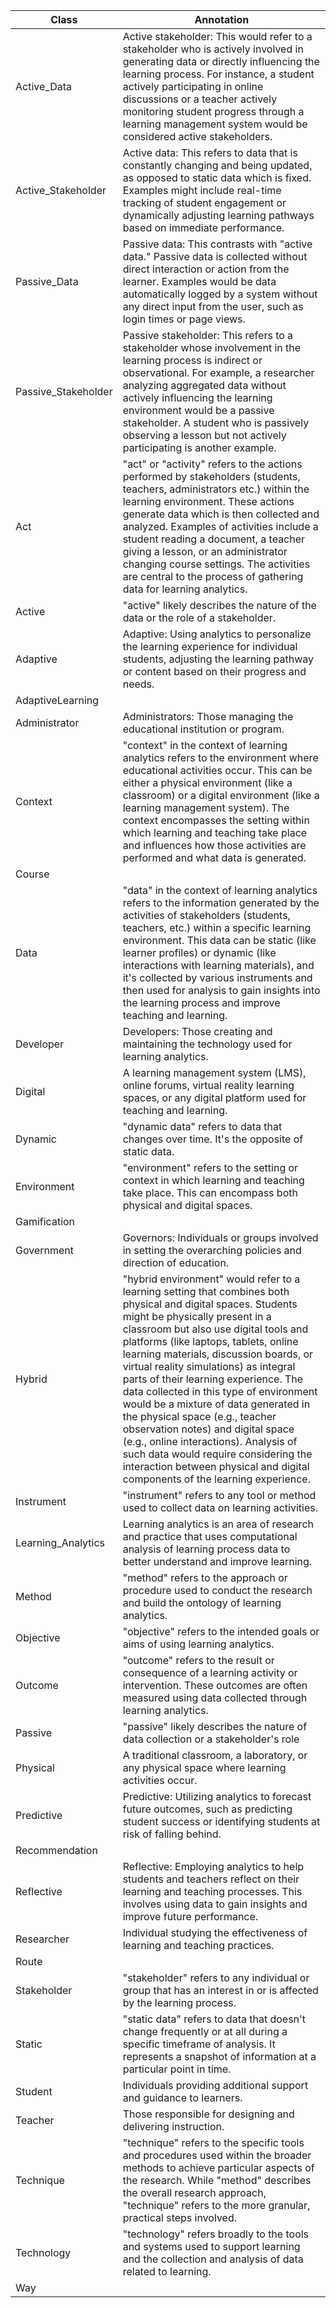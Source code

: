 | Class | Annotation |
|---|---|
| Active_Data | Active stakeholder: This would refer to a stakeholder who is actively involved in generating data or directly influencing the learning process. For instance, a student actively participating in online discussions or a teacher actively monitoring student progress through a learning management system would be considered active stakeholders. |
| Active_Stakeholder | Active data: This refers to data that is constantly changing and being updated, as opposed to static data which is fixed. Examples might include real-time tracking of student engagement or dynamically adjusting learning pathways based on immediate performance. |
| Passive_Data | Passive data: This contrasts with "active data." Passive data is collected without direct interaction or action from the learner. Examples would be data automatically logged by a system without any direct input from the user, such as login times or page views. |
| Passive_Stakeholder | Passive stakeholder: This refers to a stakeholder whose involvement in the learning process is indirect or observational. For example, a researcher analyzing aggregated data without actively influencing the learning environment would be a passive stakeholder. A student who is passively observing a lesson but not actively participating is another example. |
| Act | "act" or "activity" refers to the actions performed by stakeholders (students, teachers, administrators etc.) within the learning environment. These actions generate data which is then collected and analyzed. Examples of activities include a student reading a document, a teacher giving a lesson, or an administrator changing course settings. The activities are central to the process of gathering data for learning analytics. |
| Active | "active" likely describes the nature of the data or the role of a stakeholder. |
| Adaptive | Adaptive: Using analytics to personalize the learning experience for individual students, adjusting the learning pathway or content based on their progress and needs. |
| AdaptiveLearning |  |
| Administrator | Administrators: Those managing the educational institution or program. |
| Context | "context" in the context of learning analytics refers to the environment where educational activities occur. This can be either a physical environment (like a classroom) or a digital environment (like a learning management system). The context encompasses the setting within which learning and teaching take place and influences how those activities are performed and what data is generated. |
| Course |  |
| Data | "data" in the context of learning analytics refers to the information generated by the activities of stakeholders (students, teachers, etc.) within a specific learning environment. This data can be static (like learner profiles) or dynamic (like interactions with learning materials), and it's collected by various instruments and then used for analysis to gain insights into the learning process and improve teaching and learning. |
| Developer | Developers: Those creating and maintaining the technology used for learning analytics. |
| Digital | A learning management system (LMS), online forums, virtual reality learning spaces, or any digital platform used for teaching and learning. |
| Dynamic | "dynamic data" refers to data that changes over time. It's the opposite of static data. |
| Environment | "environment" refers to the setting or context in which learning and teaching take place. This can encompass both physical and digital spaces. |
| Gamification |  |
| Government | Governors: Individuals or groups involved in setting the overarching policies and direction of education. |
| Hybrid | "hybrid environment" would refer to a learning setting that combines both physical and digital spaces. Students might be physically present in a classroom but also use digital tools and platforms (like laptops, tablets, online learning materials, discussion boards, or virtual reality simulations) as integral parts of their learning experience. The data collected in this type of environment would be a mixture of data generated in the physical space (e.g., teacher observation notes) and digital space (e.g., online interactions). Analysis of such data would require considering the interaction between physical and digital components of the learning experience. |
| Instrument | "instrument" refers to any tool or method used to collect data on learning activities. |
| Learning_Analytics | Learning analytics is an area of research and practice that uses computational analysis of learning process data to better understand and improve learning. |
| Method | "method" refers to the approach or procedure used to conduct the research and build the ontology of learning analytics. |
| Objective | "objective" refers to the intended goals or aims of using learning analytics. |
| Outcome | "outcome" refers to the result or consequence of a learning activity or intervention. These outcomes are often measured using data collected through learning analytics. |
| Passive | "passive" likely describes the nature of data collection or a stakeholder's role |
| Physical | A traditional classroom, a laboratory, or any physical space where learning activities occur. |
| Predictive | Predictive: Utilizing analytics to forecast future outcomes, such as predicting student success or identifying students at risk of falling behind. |
| Recommendation |  |
| Reflective | Reflective: Employing analytics to help students and teachers reflect on their learning and teaching processes. This involves using data to gain insights and improve future performance. |
| Researcher | Individual studying the effectiveness of learning and teaching practices. |
| Route |  |
| Stakeholder | "stakeholder" refers to any individual or group that has an interest in or is affected by the learning process. |
| Static | "static data" refers to data that doesn't change frequently or at all during a specific timeframe of analysis. It represents a snapshot of information at a particular point in time. |
| Student | Individuals providing additional support and guidance to learners. |
| Teacher | Those responsible for designing and delivering instruction. |
| Technique | "technique" refers to the specific tools and procedures used within the broader methods to achieve particular aspects of the research. While "method" describes the overall research approach, "technique" refers to the more granular, practical steps involved. |
| Technology | "technology" refers broadly to the tools and systems used to support learning and the collection and analysis of data related to learning. |
| Way |